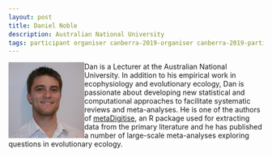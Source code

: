 ```yaml
---
layout: post
title: Daniel Noble
description: Australian National University
tags: participant organiser canberra-2019-organiser canberra-2019-participant
---
```

<img align="left" width="150" height="150" src="/events/2019-04-canberra/people/Noble_Dan.jpg" alt="Dan Noble"/>Dan is a Lecturer at the Australian National University. In addition to his empirical work in ecophysiology and evolutionary ecology, Dan is passionate about developing new statistical and computational approaches to facilitate systematic reviews and meta-analyses. He is one of the authors of <a href="https://cran.r-project.org/web/packages/metaDigitise/index.html">metaDigitise</a>, an R package used for extracting data from the primary literature and he has published a number of large-scale meta-analyses exploring questions in evolutionary ecology.  

<a href="http://nobledan.com" title="Homepage" target="_blank" rel="noopener">
  <i class="fa fa-home fa-2x" style="color:#4FB3A9"></i>
</a>&nbsp;
<a href="https://twitter.com/DanielWANoble" title="Twitter" target="_blank"
rel="noopener">
  <i class="fa fa-twitter fa-2x" style="color:#4FB3A9"></i>
</a>&nbsp;
<a href="https://github.com/daniel1noble" title="GitHub" target="_blank" rel="noopener">
  <i class="fa fa-github fa-2x" style="color:#4FB3A9"></i>
</a>